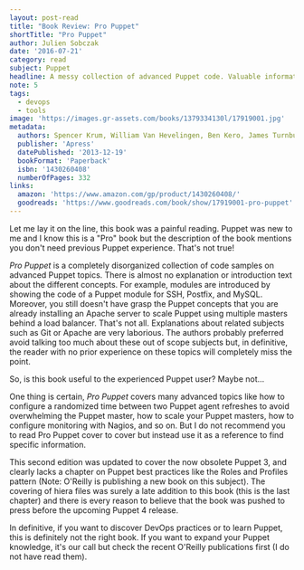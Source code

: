 ```yaml
---
layout: post-read
title: "Book Review: Pro Puppet"
shortTitle: "Pro Puppet"
author: Julien Sobczak
date: '2016-07-21'
category: read
subject: Puppet
headline: A messy collection of advanced Puppet code. Valuable information delivered in a poorly organized book
note: 5
tags:
  - devops
  - tools
image: 'https://images.gr-assets.com/books/1379334130l/17919001.jpg'
metadata:
  authors: Spencer Krum, William Van Hevelingen, Ben Kero, James Turnbull, Jeffrey McCune
  publisher: 'Apress'
  datePublished: '2013-12-19'
  bookFormat: 'Paperback'
  isbn: '1430260408'
  numberOfPages: 332
links:
  amazon: 'https://www.amazon.com/gp/product/1430260408/'
  goodreads: 'https://www.goodreads.com/book/show/17919001-pro-puppet'
---
```


Let me lay it on the line, this book was a painful reading. Puppet was new to me and I know this is a "Pro" book but the description of the book mentions you don't need previous Puppet experience. That's not true!

*Pro Puppet* is a completely disorganized collection of code samples on advanced Puppet topics. There is almost no explanation or introduction text about the different concepts. For example, modules are introduced by showing the code of a Puppet module for SSH, Postfix, and MySQL. Moreover, you still doesn't have grasp the Puppet concepts that you are already installing an Apache server to scale Puppet using multiple masters behind a load balancer. That's not all. Explanations about related subjects such as Git or Apache are very laborious. The authors probably preferred avoid talking too much about these out of scope subjects but, in definitive, the reader with no prior experience on these topics will completely miss the point.

So, is this book useful to the experienced Puppet user? Maybe not...

One thing is certain, *Pro Puppet* covers many advanced topics like how to configure a randomized time between two Puppet agent refreshes to avoid overwhelming the Puppet master, how to scale your Puppet masters, how to configure monitoring with Nagios, and so on. But I do not recommend you to read Pro Puppet cover to cover but instead use it as a reference to find specific information.

This second edition was updated to cover the now obsolete Puppet 3, and clearly lacks a chapter on Puppet best practices like the Roles and Profiles pattern (Note: O'Reilly is publishing a new book on this subject). The covering of hiera files was surely a late addition to this book (this is the last chapter) and there is every reason to believe that the book was pushed to press before the upcoming Puppet 4 release.

In definitive, if you want to discover DevOps practices or to learn Puppet, this is definitely not the right book. If you want to expand your Puppet knowledge, it's our call but check the recent O'Reilly publications first (I do not have read them).
